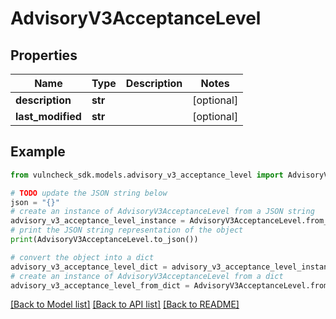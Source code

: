 # AdvisoryV3AcceptanceLevel


## Properties

Name | Type | Description | Notes
------------ | ------------- | ------------- | -------------
**description** | **str** |  | [optional] 
**last_modified** | **str** |  | [optional] 

## Example

```python
from vulncheck_sdk.models.advisory_v3_acceptance_level import AdvisoryV3AcceptanceLevel

# TODO update the JSON string below
json = "{}"
# create an instance of AdvisoryV3AcceptanceLevel from a JSON string
advisory_v3_acceptance_level_instance = AdvisoryV3AcceptanceLevel.from_json(json)
# print the JSON string representation of the object
print(AdvisoryV3AcceptanceLevel.to_json())

# convert the object into a dict
advisory_v3_acceptance_level_dict = advisory_v3_acceptance_level_instance.to_dict()
# create an instance of AdvisoryV3AcceptanceLevel from a dict
advisory_v3_acceptance_level_from_dict = AdvisoryV3AcceptanceLevel.from_dict(advisory_v3_acceptance_level_dict)
```
[[Back to Model list]](../README.md#documentation-for-models) [[Back to API list]](../README.md#documentation-for-api-endpoints) [[Back to README]](../README.md)


